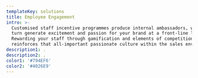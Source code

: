 ```yaml
---
templateKey: solutions
title: Employee Engagement
intro: >-
  Customised staff incentive programmes produce internal ambassadors, who in
  turn generate excitement and passion for your brand at a front-line level.
  Rewarding your staff through gamification and elements of competition
  reinforces that all-important passionate culture within the sales environment.
description1: .
description2: .
color1: '#794EF6'
color2: '#4026E9'
---
```


